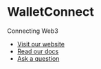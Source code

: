 # WalletConnect
Connecting Web3

- [Visit our website](https://walletconnect.com/)
- [Read our docs](https://docs.walletconnect.com/)
- [Ask a question](https://github.com/orgs/WalletConnect/discussions/3457)
